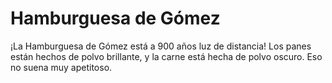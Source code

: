 # Hamburguesa de Gómez

¡La Hamburguesa de Gómez está a 900 años luz de distancia! Los panes están
hechos de polvo brillante, y la carne está hecha de polvo oscuro. Eso no suena
muy apetitoso.
